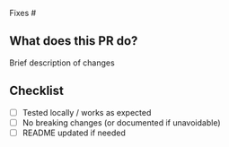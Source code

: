 Fixes #

## What does this PR do?

Brief description of changes

## Checklist

- [ ] Tested locally / works as expected
- [ ] No breaking changes (or documented if unavoidable)
- [ ] README updated if needed
